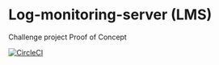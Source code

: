 # Log-monitoring-server (LMS)

Challenge project Proof of Concept

[![CircleCI](https://circleci.com/gh/alonzzio/log-monitoring-server/tree/development.svg?style=svg)](https://circleci.com/gh/alonzzio/log-monitoring-server/tree/development)